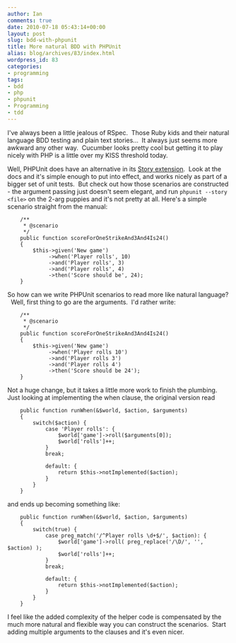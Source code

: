 ```yaml
---
author: Ian
comments: true
date: 2010-07-18 05:43:14+00:00
layout: post
slug: bdd-with-phpunit
title: More natural BDD with PHPUnit
alias: blog/archives/83/index.html
wordpress_id: 83
categories:
- programming
tags:
- bdd
- php
- phpunit
- Programming
- tdd
---
```


I've always been a little jealous of RSpec.  Those Ruby kids and their natural language BDD testing and plain text stories...  It always just seems more awkward any other way.  Cucumber looks pretty cool but getting it to play nicely with PHP is a little over my KISS threshold today.

<!-- more -->

Well, PHPUnit does have an alternative in its [Story extension](http://www.phpunit.de/manual/3.5/en/behaviour-driven-development.html).  Look at the docs and it's simple enough to put into effect, and works nicely as part of a bigger set of unit tests.  But check out how those scenarios are constructed - the argument passing just doesn't seem elegant, and run `phpunit --story <file>` on the 2-arg puppies and it's not pretty at all.  Here's a simple scenario straight from the manual:

    
        /**
         * @scenario
         */
        public function scoreForOneStrikeAnd3And4Is24()
        {
            $this->given('New game')
                 ->when('Player rolls', 10)
                 ->and('Player rolls', 3)
                 ->and('Player rolls', 4)
                 ->then('Score should be', 24);
        }


So how can we write PHPUnit scenarios to read more like natural language?   Well, first thing to go are the arguments.  I'd rather write:

    
        /**
         * @scenario
         */
        public function scoreForOneStrikeAnd3And4Is24()
        {
            $this->given('New game')
                 ->when('Player rolls 10')
                 ->and('Player rolls 3')
                 ->and('Player rolls 4')
                 ->then('Score should be 24');
        }


Not a huge change, but it takes a little more work to finish the plumbing.  Just looking at implementing the when clause, the original version read

    
        public function runWhen(&$world, $action, $arguments)
        {
            switch($action) {
                case 'Player rolls': {
                    $world['game']->roll($arguments[0]);
                    $world['rolls']++;
                }
                break;
    
                default: {
                    return $this->notImplemented($action);
                }
            }
        }


and ends up becoming something like:

    
        public function runWhen(&$world, $action, $arguments)
        {
            switch(true) {
                case preg_match('/^Player rolls \d+$/', $action): {
                    $world['game']->roll( preg_replace('/\D/', '', $action) );
                    $world['rolls']++;
                }
                break;
    
                default: {
                    return $this->notImplemented($action);
                }
            }
        }


I feel like the added complexity of the helper code is compensated by the much more natural and flexible way you can construct the scenarios.  Start adding multiple arguments to the clauses and it's even nicer.
